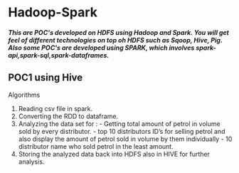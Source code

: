 # Hadoop-Spark

##### This are POC's developed on HDFS using Hadoop and Spark. You will get feel of different technologies on top oh HDFS such as Sqoop, Hive, Pig. Also some POC's are developed using SPARK, which involves spark-api,spark-sql,spark-dataframes.

## POC1 using Hive

Algorithms
  1) Reading csv file in spark.
  2) Converting the RDD to dataframe.
  3) Analyzing the data set for :
    - Getting total amount of petrol in volume sold by every distributor.
    - top 10 distributors ID’s for selling petrol and also display the amount of petrol sold in volume by them individually
    - 10 distributor name who sold petrol in the least amount.
  4) Storing the analyzed data back into HDFS also in HIVE for further analysis.
